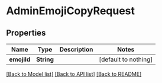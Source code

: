 # AdminEmojiCopyRequest


## Properties
Name | Type | Description | Notes
------------ | ------------- | ------------- | -------------
**emojiId** | **String** |  | [default to nothing]


[[Back to Model list]](../README.md#models) [[Back to API list]](../README.md#api-endpoints) [[Back to README]](../README.md)


